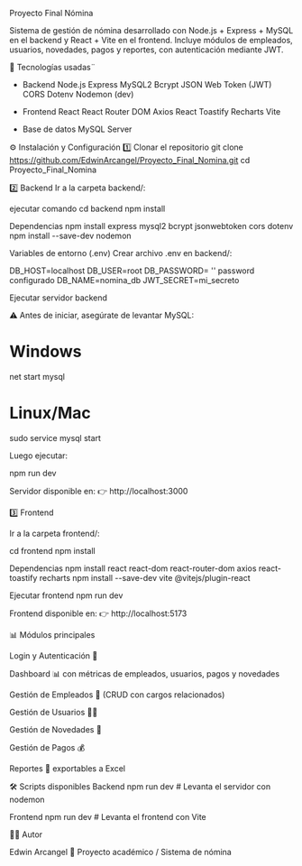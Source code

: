 Proyecto Final Nómina

Sistema de gestión de nómina desarrollado con Node.js + Express + MySQL en el backend y React + Vite en el frontend.
Incluye módulos de empleados, usuarios, novedades, pagos y reportes, con autenticación mediante JWT.

🚀 Tecnologías usadas¨

* Backend
  Node.js
  Express
  MySQL2
  Bcrypt
  JSON Web Token (JWT)
  CORS
  Dotenv
  Nodemon (dev)

* Frontend
  React
  React Router DOM 
  Axios
  React Toastify
  Recharts
  Vite

* Base de datos
MySQL Server

⚙️ Instalación y Configuración
1️⃣ Clonar el repositorio
git clone https://github.com/EdwinArcangel/Proyecto_Final_Nomina.git
cd Proyecto_Final_Nomina

2️⃣ Backend
Ir a la carpeta backend/:

ejecutar comando
cd backend
npm install

Dependencias
npm install express mysql2 bcrypt jsonwebtoken cors dotenv
npm install --save-dev nodemon

Variables de entorno (.env)
Crear archivo .env en backend/:

DB_HOST=localhost
DB_USER=root
DB_PASSWORD= '' password configurado 
DB_NAME=nomina_db
JWT_SECRET=mi_secreto

Ejecutar servidor backend

⚠️ Antes de iniciar, asegúrate de levantar MySQL:

# Windows
net start mysql

# Linux/Mac
sudo service mysql start


Luego ejecutar:

npm run dev


Servidor disponible en:
👉 http://localhost:3000

3️⃣ Frontend

Ir a la carpeta frontend/:

cd frontend
npm install

Dependencias
npm install react react-dom react-router-dom axios react-toastify recharts
npm install --save-dev vite @vitejs/plugin-react

Ejecutar frontend
npm run dev


Frontend disponible en:
👉 http://localhost:5173

📊 Módulos principales

Login y Autenticación 🔐

Dashboard 📊 con métricas de empleados, usuarios, pagos y novedades

Gestión de Empleados 👥 (CRUD con cargos relacionados)

Gestión de Usuarios 🧑‍💻

Gestión de Novedades 📌

Gestión de Pagos 💰

Reportes 📑 exportables a Excel

🛠️ Scripts disponibles
Backend
npm run dev   # Levanta el servidor con nodemon

Frontend
npm run dev   # Levanta el frontend con Vite

👨‍💻 Autor

Edwin Arcangel
📌 Proyecto académico / Sistema de nómina
